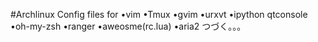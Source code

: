 #Archlinux Config files for
•vim
•Tmux
•gvim
•urxvt
•ipython qtconsole
•oh-my-zsh
•ranger
•aweosme(rc.lua)
•aria2
つづく。。。
